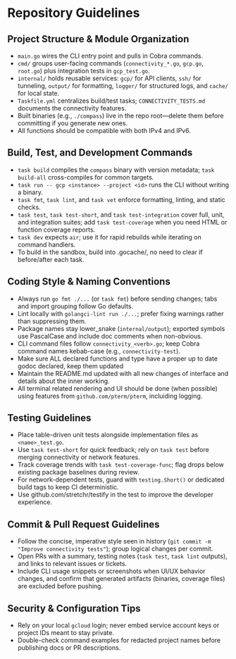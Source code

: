 # Repository Guidelines

## Project Structure & Module Organization
- `main.go` wires the CLI entry point and pulls in Cobra commands.
- `cmd/` groups user-facing commands (`connectivity_*.go`, `gcp.go`, `root.go`) plus integration tests in `gcp_test.go`.
- `internal/` holds reusable services: `gcp/` for API clients, `ssh/` for tunneling, `output/` for formatting, `logger/` for structured logs, and `cache/` for local state.
- `Taskfile.yml` centralizes build/test tasks; `CONNECTIVITY_TESTS.md` documents the connectivity features.
- Built binaries (e.g., `./compass`) live in the repo root—delete them before committing if you generate new ones.
- All functions should be compatible with both IPv4 and IPv6.

## Build, Test, and Development Commands
- `task build` compiles the `compass` binary with version metadata; `task build-all` cross-compiles for common targets.
- `task run -- gcp <instance> --project <id>` runs the CLI without writing a binary.
- `task fmt`, `task lint`, and `task vet` enforce formatting, linting, and static checks.
- `task test`, `task test-short`, and `task test-integration` cover full, unit, and integration suites; add `task test-coverage` when you need HTML or function coverage reports.
- `task dev` expects `air`; use it for rapid rebuilds while iterating on command handlers.
- To build in the sandbox, build into .gocache/, no need to clear if before/after each task.

## Coding Style & Naming Conventions
- Always run `go fmt ./...` (or `task fmt`) before sending changes; tabs and import grouping follow Go defaults.
- Lint locally with `golangci-lint run ./...`; prefer fixing warnings rather than suppressing them.
- Package names stay lower_snake (`internal/output`); exported symbols use PascalCase and include doc comments when non-obvious.
- CLI command files follow `connectivity_<verb>.go`; keep Cobra command names kebab-case (e.g., `connectivity-test`).
- Make sure ALL declared functions and type have a proper up to date godoc declared, keep them updated
- Maintain the README.md updated with all new changes of interface and details about the inner working.
- All terminal related rendering and UI should be done (when possible) using features from `github.com/pterm/pterm`, incluiding logging.

## Testing Guidelines
- Place table-driven unit tests alongside implementation files as `<name>_test.go`.
- Use `task test-short` for quick feedback; rely on `task test` before merging connectivity or network features.
- Track coverage trends with `task test-coverage-func`; flag drops below existing package baselines during review.
- For network-dependent tests, guard with `testing.Short()` or dedicated build tags to keep CI deterministic.
- Use github.com/stretchr/testify in the test to improve the developer experience.

## Commit & Pull Request Guidelines
- Follow the concise, imperative style seen in history (`git commit -m "Improve connectivity tests"`); group logical changes per commit.
- Open PRs with a summary, testing notes (`task test`, `task lint` outputs), and links to relevant issues or tickets.
- Include CLI usage snippets or screenshots when UI/UX behavior changes, and confirm that generated artifacts (binaries, coverage files) are excluded before pushing.

## Security & Configuration Tips
- Rely on your local `gcloud` login; never embed service account keys or project IDs meant to stay private.
- Double-check command examples for redacted project names before publishing docs or PR descriptions.
